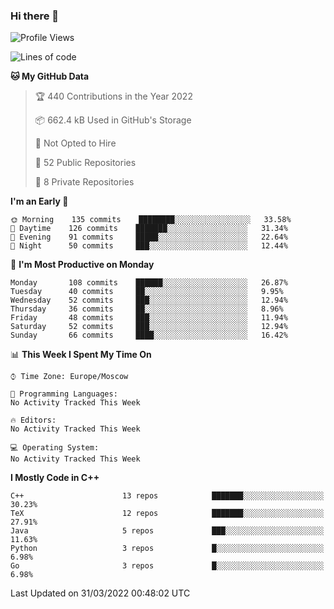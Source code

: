 ### Hi there 👋

<!--
**SemenMartynov/SemenMartynov** is a ✨ _special_ ✨ repository because its `README.md` (this file) appears on your GitHub profile.

Here are some ideas to get you started:

- 🔭 I’m currently working on ...
- 🌱 I’m currently learning ...
- 👯 I’m looking to collaborate on ...
- 🤔 I’m looking for help with ...
- 💬 Ask me about ...
- 📫 How to reach me: ...
- 😄 Pronouns: ...
- ⚡ Fun fact: ...
-->

<!--START_SECTION:waka-->
![Profile Views](http://img.shields.io/badge/Profile%20Views-0-blue)

![Lines of code](https://img.shields.io/badge/From%20Hello%20World%20I%27ve%20Written-2%20Million%20lines%20of%20code-blue)

**🐱 My GitHub Data** 

> 🏆 440 Contributions in the Year 2022
 > 
> 📦 662.4 kB Used in GitHub's Storage 
 > 
> 🚫 Not Opted to Hire
 > 
> 📜 52 Public Repositories 
 > 
> 🔑 8 Private Repositories  
 > 
**I'm an Early 🐤** 

```text
🌞 Morning    135 commits    ████████░░░░░░░░░░░░░░░░░   33.58% 
🌆 Daytime    126 commits    ███████░░░░░░░░░░░░░░░░░░   31.34% 
🌃 Evening    91 commits     █████░░░░░░░░░░░░░░░░░░░░   22.64% 
🌙 Night      50 commits     ███░░░░░░░░░░░░░░░░░░░░░░   12.44%

```
📅 **I'm Most Productive on Monday** 

```text
Monday       108 commits    ██████░░░░░░░░░░░░░░░░░░░   26.87% 
Tuesday      40 commits     ██░░░░░░░░░░░░░░░░░░░░░░░   9.95% 
Wednesday    52 commits     ███░░░░░░░░░░░░░░░░░░░░░░   12.94% 
Thursday     36 commits     ██░░░░░░░░░░░░░░░░░░░░░░░   8.96% 
Friday       48 commits     ███░░░░░░░░░░░░░░░░░░░░░░   11.94% 
Saturday     52 commits     ███░░░░░░░░░░░░░░░░░░░░░░   12.94% 
Sunday       66 commits     ████░░░░░░░░░░░░░░░░░░░░░   16.42%

```


📊 **This Week I Spent My Time On** 

```text
⌚︎ Time Zone: Europe/Moscow

💬 Programming Languages: 
No Activity Tracked This Week

🔥 Editors: 
No Activity Tracked This Week

💻 Operating System: 
No Activity Tracked This Week

```

**I Mostly Code in C++** 

```text
C++                      13 repos            ███████░░░░░░░░░░░░░░░░░░   30.23% 
TeX                      12 repos            ███████░░░░░░░░░░░░░░░░░░   27.91% 
Java                     5 repos             ███░░░░░░░░░░░░░░░░░░░░░░   11.63% 
Python                   3 repos             █░░░░░░░░░░░░░░░░░░░░░░░░   6.98% 
Go                       3 repos             █░░░░░░░░░░░░░░░░░░░░░░░░   6.98%

```



 Last Updated on 31/03/2022 00:48:02 UTC
<!--END_SECTION:waka-->